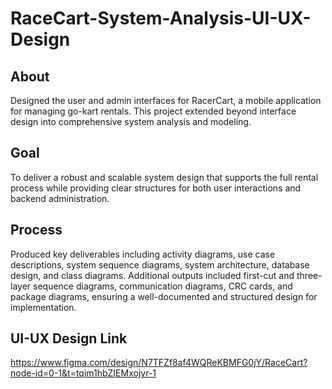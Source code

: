 # RaceCart-System-Analysis-UI-UX-Design

## About
Designed the user and admin interfaces for RacerCart, a mobile application for managing go-kart rentals. This project extended beyond interface design into comprehensive system analysis and modeling.

## Goal
To deliver a robust and scalable system design that supports the full rental process while providing clear structures for both user interactions and backend administration.

## Process
Produced key deliverables including activity diagrams, use case descriptions, system sequence diagrams, system architecture, database design, and class diagrams. Additional outputs included first-cut and three-layer sequence diagrams, communication diagrams, CRC cards, and package diagrams, ensuring a well-documented and structured design for implementation.

## UI-UX Design Link
https://www.figma.com/design/N7TFZf8af4WQReKBMFG0jY/RaceCart?node-id=0-1&t=tqim1hbZIEMxojyr-1
